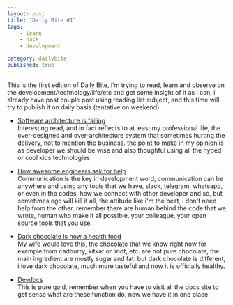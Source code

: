 ```yaml
---
layout: post
title: "Daily Bite #1"
tags: 
    - learn
    - hack
    - development

category: dailybite
published: true
---
```


This is the first edition of Daily Bite, i'm trying to read, learn and observe on the development/technology/life/etc and get some insight of it as i can, i already have post couple post using reading list subject, and this time will try to publish it on daily basis (tentative on weekend).

- [Software architecture is failing](https://www.alexhudson.com/2017/10/14/software-architecture-failing/?utm_source=dedenf)   
Interesting read, and in fact reflects to at least my professional life, the over-designed and over-architecture system that sometimes hurting the delivery, not to mention the business. the point to make in my opinion is as developer we should be wise and also thoughful using all the hyped or cool kids technologies

- [How awesome engineers ask for help](https://hackernoon.com/how-awesome-engineers-ask-for-help-93bcb2c7dbb7?utm_source=dedenf)   
Communication is the key in development word, communication can be anywhere and using any tools that we have, slack, telegram, whatsapp, or even in the codes, how we connect with other developer and so, but sometimes ego will kill it all, the attitude like i'm the best, i don't need help from the other. remember there are human behind the code that we wrote, human who make it all possible, your colleague, your open source tools that you use.

<!--more-->

- [Dark chocolate is now a health food](https://www.vox.com/science-and-health/2017/10/18/15995478/chocolate-health-benefits-heart-disease)   
My wife would love this, the chocolate that we know right now for example from cadburry, kitkat or lindt, etc. are not pure chocolate, the main ingredient are mostly sugar and fat. but dark chocolate is different, i love dark chocolate, much more tasteful and now it is officially healthy.

- [Devdocs](http://devdocs.io/)   
This is pure gold, remember when you have to visit all the docs site to get sense what are these function do, now we have it in one place.